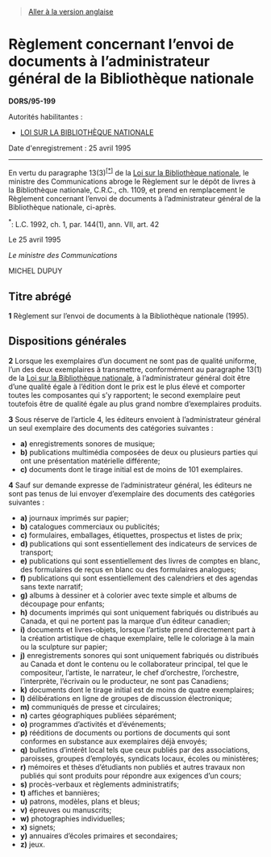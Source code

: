 > [Aller à la version anglaise](/en/Regulations/Statutory%20Orders%20and%20Regulations/95/199.md)

# Règlement concernant l’envoi de documents à l’administrateur général de la Bibliothèque nationale

**DORS/95-199**

Autorités habilitantes : 
- [LOI SUR LA BIBLIOTHÈQUE NATIONALE](/fr/Lois/Lois%20révisées%20du%20Canada/N/N-12.md)

Date d'enregistrement : 25 avril 1995

----------

En vertu du paragraphe 13(3)<sup><a href='#footnote1_f'>[*]</a></sup> de la [Loi sur la Bibliothèque nationale](/fr/Lois/Lois%20révisées%20du%20Canada/N/N-12.md), le ministre des Communications abroge le Règlement sur le dépôt de livres à la Bibliothèque nationale, C.R.C., ch. 1109, et prend en remplacement le Règlement concernant l’envoi de documents à l’administrateur général de la Bibliothèque nationale, ci-après.

<a name='footnote1_f'><sup>*</sup></a>: L.C. 1992, ch. 1, par. 144(1), ann. VII, art. 42<br />

Le 25 avril 1995

*Le ministre des Communications*

MICHEL DUPUY




## Titre abrégé


**1** Règlement sur l’envoi de documents à la Bibliothèque nationale (1995).




## Dispositions générales


**2** Lorsque les exemplaires d’un document ne sont pas de qualité uniforme, l’un des deux exemplaires à transmettre, conformément au paragraphe 13(1) de la [Loi sur la Bibliothèque nationale](/fr/Lois/Lois%20révisées%20du%20Canada/N/N-12.md), à l’administrateur général doit être d’une qualité égale à l’édition dont le prix est le plus élevé et comporter toutes les composantes qui s’y rapportent; le second exemplaire peut toutefois être de qualité égale au plus grand nombre d’exemplaires produits.



**3** Sous réserve de l’article 4, les éditeurs envoient à l’administrateur général un seul exemplaire des documents des catégories suivantes :
- **a)** enregistrements sonores de musique;
- **b)** publications multimédia composées de deux ou plusieurs parties qui ont une présentation matérielle différente;
- **c)** documents dont le tirage initial est de moins de 101 exemplaires.



**4** Sauf sur demande expresse de l’administrateur général, les éditeurs ne sont pas tenus de lui envoyer d’exemplaire des documents des catégories suivantes :
- **a)** journaux imprimés sur papier;
- **b)** catalogues commerciaux ou publicités;
- **c)** formulaires, emballages, étiquettes, prospectus et listes de prix;
- **d)** publications qui sont essentiellement des indicateurs de services de transport;
- **e)** publications qui sont essentiellement des livres de comptes en blanc, des formulaires de reçus en blanc ou des formulaires analogues;
- **f)** publications qui sont essentiellement des calendriers et des agendas sans texte narratif;
- **g)** albums à dessiner et à colorier avec texte simple et albums de découpage pour enfants;
- **h)** documents imprimés qui sont uniquement fabriqués ou distribués au Canada, et qui ne portent pas la marque d’un éditeur canadien;
- **i)** documents et livres-objets, lorsque l’artiste prend directement part à la création artistique de chaque exemplaire, telle le coloriage à la main ou la sculpture sur papier;
- **j)** enregistrements sonores qui sont uniquement fabriqués ou distribués au Canada et dont le contenu ou le collaborateur principal, tel que le compositeur, l’artiste, le narrateur, le chef d’orchestre, l’orchestre, l’interprète, l’écrivain ou le producteur, ne sont pas Canadiens;
- **k)** documents dont le tirage initial est de moins de quatre exemplaires;
- **l)** délibérations en ligne de groupes de discussion électronique;
- **m)** communiqués de presse et circulaires;
- **n)** cartes géographiques publiées séparément;
- **o)** programmes d’activités et d’événements;
- **p)** rééditions de documents ou portions de documents qui sont conformes en substance aux exemplaires déjà envoyés;
- **q)** bulletins d’intérêt local tels que ceux publiés par des associations, paroisses, groupes d’employés, syndicats locaux, écoles ou ministères;
- **r)** mémoires et thèses d’étudiants non publiés et autres travaux non publiés qui sont produits pour répondre aux exigences d’un cours;
- **s)** procès-verbaux et règlements administratifs;
- **t)** affiches et bannières;
- **u)** patrons, modèles, plans et bleus;
- **v)** épreuves ou manuscrits;
- **w)** photographies individuelles;
- **x)** signets;
- **y)** annuaires d’écoles primaires et secondaires;
- **z)** jeux.


